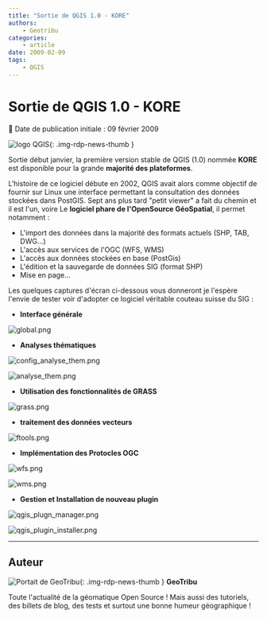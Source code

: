 ```yaml
---
title: "Sortie de QGIS 1.0 - KORE"
authors:
    - Geotribu
categories:
    - article
date: 2009-02-09
tags:
    - QGIS
---
```


# Sortie de QGIS 1.0 - KORE

:calendar: Date de publication initiale : 09 février 2009

![logo QGIS](https://cdn.geotribu.fr/img/logos-icones/logiciels_librairies/qgis.png){: .img-rdp-news-thumb }

Sortie début janvier, la première version stable de QGIS (1.0) nommée **KORE** est disponible pour la grande **majorité des plateformes**.

L'histoire de ce logiciel débute en 2002, QGIS avait alors comme objectif de fournir sur Linux une interface permettant la consultation des données stockées dans PostGIS. Sept ans plus tard "petit viewer" a fait du chemin et il est l'un, voire Le **logiciel phare de l'OpenSource GéoSpatial**, il permet notamment :

* L'import des données dans la majorité des formats actuels (SHP, TAB, DWG...)
* L'accès aux services de l'OGC (WFS, WMS)
* L'accès aux données stockées en base (PostGis)
* L'édition et la sauvegarde de données SIG (format SHP)
* Mise en page...

Les quelques captures d'écran ci-dessous vous donneront je l'espère l'envie de tester voir d'adopter ce logiciel véritable couteau suisse du SIG :

* **Interface générale**

![global.png](https://cdn.geotribu.fr/img/articles-blog-rdp/capture-ecran/qgis/qgis_kore_global.webp)

* **Analyses thématiques**

![config_analyse_them.png](https://cdn.geotribu.fr/img/articles-blog-rdp/capture-ecran/qgis/config_analyse_them.png)  

![analyse_them.png](https://cdn.geotribu.fr/img/articles-blog-rdp/capture-ecran/qgis/qgis_kore_analyse_thematique.png)

* **Utilisation des fonctionnalités de GRASS**

![grass.png](https://cdn.geotribu.fr/img/articles-blog-rdp/capture-ecran/qgis/grass.png)

* **traitement des données vecteurs**

![ftools.png](https://cdn.geotribu.fr/img/articles-blog-rdp/capture-ecran/qgis/ftools.png)

* **Implémentation des Protocles OGC**

![wfs.png](https://cdn.geotribu.fr/img/articles-blog-rdp/capture-ecran/qgis/wfs.png)  

![wms.png](https://cdn.geotribu.fr/img/articles-blog-rdp/capture-ecran/qgis/wms.png)

* **Gestion et Installation de nouveau plugin**

![qgis_plugn_manager.png](https://cdn.geotribu.fr/img/articles-blog-rdp/capture-ecran/qgis/qgis_plugn_manager.png)  

![qgis_plugin_installer.png](https://cdn.geotribu.fr/img/articles-blog-rdp/capture-ecran/qgis/qgis_plugin_installer.png)

----

## Auteur

![Portait de GeoTribu](https://cdn.geotribu.fr/img/internal/charte/geotribu_logo_64x64.png){: .img-rdp-news-thumb }
**GeoTribu**

Toute l'actualité de la géomatique Open Source ! Mais aussi des tutoriels, des billets de blog, des tests et surtout une bonne humeur géographique !
